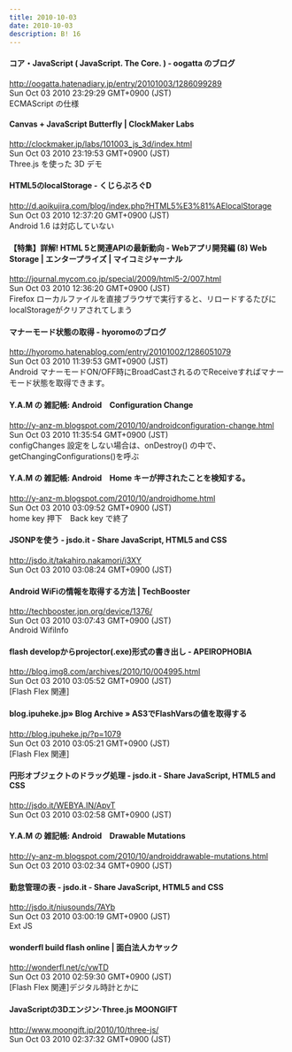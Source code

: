 ```yaml
---
title: 2010-10-03
date: 2010-10-03
description: B! 16
---
```


#### コア・JavaScript ( JavaScript. The Core. ) - oogatta のブログ
http://oogatta.hatenadiary.jp/entry/20101003/1286099289<br>
Sun Oct 03 2010 23:29:29 GMT+0900 (JST)<br>
ECMAScript の仕様


#### Canvas + JavaScript Butterfly | ClockMaker Labs
http://clockmaker.jp/labs/101003_js_3d/index.html<br>
Sun Oct 03 2010 23:19:53 GMT+0900 (JST)<br>
Three.js を使った 3D デモ


#### HTML5のlocalStorage - くじらぶろぐD
http://d.aoikujira.com/blog/index.php?HTML5%E3%81%AElocalStorage<br>
Sun Oct 03 2010 12:37:20 GMT+0900 (JST)<br>
Android 1.6 は対応していない


#### 【特集】詳解! HTML 5と関連APIの最新動向 - Webアプリ開発編 (8) Web Storage | エンタープライズ | マイコミジャーナル
http://journal.mycom.co.jp/special/2009/html5-2/007.html<br>
Sun Oct 03 2010 12:36:20 GMT+0900 (JST)<br>
Firefox ローカルファイルを直接ブラウザで実行すると、リロードするたびにlocalStorageがクリアされてしまう


#### マナーモード状態の取得 - hyoromoのブログ
http://hyoromo.hatenablog.com/entry/20101002/1286051079<br>
Sun Oct 03 2010 11:39:53 GMT+0900 (JST)<br>
Android マナーモードON/OFF時にBroadCastされるのでReceiveすればマナーモード状態を取得できます。


#### Y.A.M の 雑記帳: Android　Configuration Change
http://y-anz-m.blogspot.com/2010/10/androidconfiguration-change.html<br>
Sun Oct 03 2010 11:35:54 GMT+0900 (JST)<br>
configChanges 設定をしない場合は、onDestroy() の中で、getChangingConfigurations()を呼ぶ


#### Y.A.M の 雑記帳: Android　Home キーが押されたことを検知する。
http://y-anz-m.blogspot.com/2010/10/androidhome.html<br>
Sun Oct 03 2010 03:09:52 GMT+0900 (JST)<br>
home key 押下　Back key で終了


#### JSONPを使う - jsdo.it - Share JavaScript, HTML5 and CSS
http://jsdo.it/takahiro.nakamori/i3XY<br>
Sun Oct 03 2010 03:08:24 GMT+0900 (JST)<br>


#### Android WiFiの情報を取得する方法 | TechBooster
http://techbooster.jpn.org/device/1376/<br>
Sun Oct 03 2010 03:07:43 GMT+0900 (JST)<br>
Android WifiInfo


#### flash developからprojector(.exe)形式の書き出し - APEIROPHOBIA
http://blog.img8.com/archives/2010/10/004995.html<br>
Sun Oct 03 2010 03:05:52 GMT+0900 (JST)<br>
[Flash Flex 関連]


#### blog.ipuheke.jp» Blog Archive » AS3でFlashVarsの値を取得する
http://blog.ipuheke.jp/?p=1079<br>
Sun Oct 03 2010 03:05:21 GMT+0900 (JST)<br>
[Flash Flex 関連]


#### 円形オブジェクトのドラッグ処理 - jsdo.it - Share JavaScript, HTML5 and CSS
http://jsdo.it/WEBYA.IN/ApvT<br>
Sun Oct 03 2010 03:02:58 GMT+0900 (JST)<br>


#### Y.A.M の 雑記帳: Android　Drawable Mutations
http://y-anz-m.blogspot.com/2010/10/androiddrawable-mutations.html<br>
Sun Oct 03 2010 03:02:34 GMT+0900 (JST)<br>


#### 勤怠管理の表 - jsdo.it - Share JavaScript, HTML5 and CSS
http://jsdo.it/niusounds/7AYb<br>
Sun Oct 03 2010 03:00:19 GMT+0900 (JST)<br>
Ext JS


#### wonderfl build flash online | 面白法人カヤック
http://wonderfl.net/c/vwTD<br>
Sun Oct 03 2010 02:59:30 GMT+0900 (JST)<br>
[Flash Flex 関連]デジタル時計とかに


#### JavaScriptの3Dエンジン·Three.js MOONGIFT
http://www.moongift.jp/2010/10/three-js/<br>
Sun Oct 03 2010 02:37:32 GMT+0900 (JST)<br>


